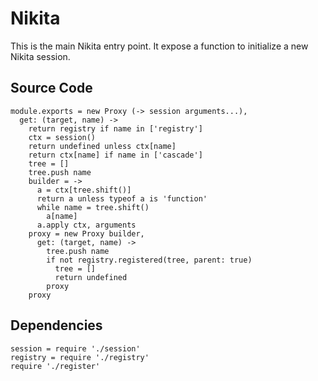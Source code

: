 
# Nikita

This is the main Nikita entry point. It expose a function to initialize a new
Nikita session.

## Source Code

    module.exports = new Proxy (-> session arguments...),
      get: (target, name) ->
        return registry if name in ['registry']
        ctx = session()
        return undefined unless ctx[name]
        return ctx[name] if name in ['cascade']
        tree = []
        tree.push name
        builder = ->
          a = ctx[tree.shift()]
          return a unless typeof a is 'function'
          while name = tree.shift()
            a[name]
          a.apply ctx, arguments
        proxy = new Proxy builder,
          get: (target, name) ->
            tree.push name
            if not registry.registered(tree, parent: true)
              tree = []
              return undefined
            proxy
        proxy

## Dependencies

    session = require './session'
    registry = require './registry'
    require './register'
